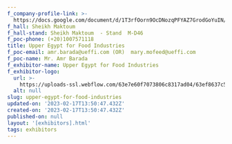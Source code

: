 ```yaml
---
f_company-profile-link: >-
  https://docs.google.com/document/d/1T3rfOorn9OcDNozqPFYAZ7GrodGoYuIN/edit?usp=share_link&ouid=111844397792848099856&rtpof=true&sd=true
f_hall: Sheikh Maktoum
f_hall-stand: Sheikh Maktoum  - Stand  M-D46
f_poc-phone: (+20)1007571118
title: Upper Egypt for Food Industries
f_poc-email: amr.barada@ueffi.com (OR)  mary.mofeed@ueffi.com
f_poc-name: Mr. Amr Barada
f_exhibitor-name: Upper Egypt for Food Industries
f_exhibitor-logo:
  url: >-
    https://uploads-ssl.webflow.com/63e7e60f7073806c8317ad04/63ef8637c5853858d8ff4527_MTYzMA.jpeg
  alt: null
slug: upper-egypt-for-food-industries
updated-on: '2023-02-17T13:50:47.432Z'
created-on: '2023-02-17T13:50:47.432Z'
published-on: null
layout: '[exhibitors].html'
tags: exhibitors
---
```



